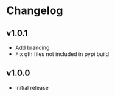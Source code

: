 Changelog
=========

v1.0.1
------
- Add branding
- Fix gth files not included in pypi build

v1.0.0
------
- Initial release

